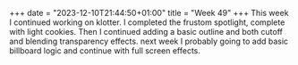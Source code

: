 +++
date = "2023-12-10T21:44:50+01:00"
title = "Week 49"
+++
This week I continued working on klotter. I completed the frustom spotlight, complete with light cookies. Then I continued adding a basic outline and both cutoff and blending transparency effects. next week I probably going to add basic billboard logic and continue with full screen effects.
